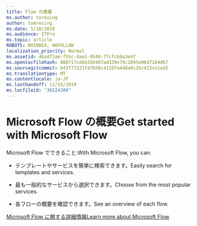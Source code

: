 ```yaml
---
title: Flow の概要
ms.author: toresing
author: tomresing
ms.date: 5/18/2018
ms.audience: ITPro
ms.topic: article
ROBOTS: NOINDEX, NOFOLLOW
localization_priority: Normal
ms.assetid: 46adf2ae-f55c-4ae5-9540-7fcfcb0a3e4f
ms.openlocfilehash: 008f17cd8e266497ad339e79c2095e06d7184d67
ms.sourcegitcommit: b43f77221f47b50c41197a448a9c26c423ce1ad5
ms.translationtype: MT
ms.contentlocale: ja-JP
ms.lasthandoff: 11/15/2019
ms.locfileid: "36524200"
---
```

# <a name="get-started-with-microsoft-flow"></a><span data-ttu-id="382c4-102">Microsoft Flow の概要</span><span class="sxs-lookup"><span data-stu-id="382c4-102">Get started with Microsoft Flow</span></span>

<span data-ttu-id="382c4-103">Microsoft Flow でできること:</span><span class="sxs-lookup"><span data-stu-id="382c4-103">With Microsoft Flow, you can:</span></span>
  
- <span data-ttu-id="382c4-104">テンプレートやサービスを簡単に検索できます。</span><span class="sxs-lookup"><span data-stu-id="382c4-104">Easily search for templates and services.</span></span>
    
- <span data-ttu-id="382c4-105">最も一般的なサービスから選択できます。</span><span class="sxs-lookup"><span data-stu-id="382c4-105">Choose from the most popular services.</span></span>
    
- <span data-ttu-id="382c4-106">各フローの概要を確認できます。</span><span class="sxs-lookup"><span data-stu-id="382c4-106">See an overview of each flow.</span></span>
    
[<span data-ttu-id="382c4-107">Microsoft Flow に関する詳細情報</span><span class="sxs-lookup"><span data-stu-id="382c4-107">Learn more about Microsoft Flow</span></span>](https://go.microsoft.com/fwlink/?linkid=874446)
  

